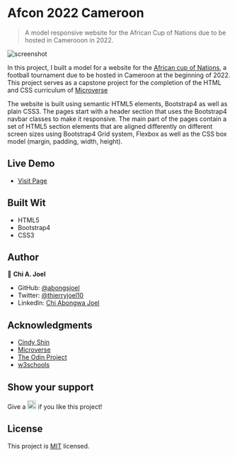 # Afcon 2022 Cameroon

> A model responsive website for the African Cup of Nations due to be hosted in Camerooon in 2022.

![screenshot](../features/screenshot.png)

In this project, I built a model for a website for the <a href="https://en.wikipedia.org/wiki/Africa_Cup_of_Nations">African cup of Nations</a>, a football tournament due to be hosted in Cameroon at the beginning of 2022. This project serves as a capstone project for the completion of the HTML and CSS curriculum of <a href="https://www.microverse.org">Microverse</a>

The website is built using semantic HTML5 elements, Bootstrap4 as well as plain CSS3. The pages start with a header section that uses the Bootstrap4 navbar classes to make it responsive. The main part of the pages contain a set of HTML5 section elements that are aligned differently on different screen sizes using Bootstrap4 Grid system, Flexbox as well as the CSS box model (margin, padding, width, height).

## Live Demo 

- [Visit Page](https://abongsjoel.github.io/afcon2022-cameroon/)

## Built Wit
- HTML5
- Bootstrap4
- CSS3


## Author

👤 **Chi A. Joel**

- GitHub: [@abongsjoel](https://github.com/abongsjoel)
- Twitter: [@thierryjoel10](https://twitter.com/ThierryJoel10)
- LinkedIn: [Chi Abongwa Joel](https://www.linkedin.com/in/chi-abongwa-joel-b4285a97/)


## Acknowledgments

- [Cindy Shin](https://www.behance.net/adagio07)
- [Microverse](https://www.microverse.org/)
- [The Odin Project](https://www.theodinproject.com)
- [w3schools](https://www.w3schools.com)

## Show your support
<p> Give a 
  <g-emoji class="g-emoji" alias="star" fallback-src="https://github.githubassets.com/images/icons/emoji/unicode/2b50.png"><img class="emoji" alt="star" height="20" width="20" src="https://github.githubassets.com/images/icons/emoji/unicode/2b50.png"></g-emoji>
  if you like this project!</p>

## License
  <p>This project is <a href="../features/LICENSE">MIT</a> licensed.</p>

